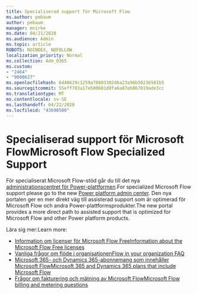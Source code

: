```yaml
---
title: Specialiserad support för Microsoft Flow
ms.author: pebaum
author: pebaum
manager: mnirke
ms.date: 04/21/2020
ms.audience: Admin
ms.topic: article
ROBOTS: NOINDEX, NOFOLLOW
localization_priority: Normal
ms.collection: Adm_O365
ms.custom:
- "2464"
- "9000627"
ms.openlocfilehash: 6d40629c1259a78803302d6a23a96b50236561b5
ms.sourcegitcommit: 55eff703a17e500681d8fa6a87eb067019ade3cc
ms.translationtype: MT
ms.contentlocale: sv-SE
ms.lasthandoff: 04/22/2020
ms.locfileid: "43698580"
---
```

# <a name="microsoft-flow-specialized-support"></a><span data-ttu-id="2bce4-102">Specialiserad support för Microsoft Flow</span><span class="sxs-lookup"><span data-stu-id="2bce4-102">Microsoft Flow Specialized Support</span></span>

<span data-ttu-id="2bce4-103">För specialiserat Microsoft Flow-stöd går du till det nya [administrationscentret för Power-plattformen](https://aka.ms/flowadminsupport).</span><span class="sxs-lookup"><span data-stu-id="2bce4-103">For specialized Microsoft Flow support please go to the new [Power platform admin center](https://aka.ms/flowadminsupport).</span></span> <span data-ttu-id="2bce4-104">Den nya portalen ger en mer direkt väg till assisterad support som är optimerad för Microsoft Flow och andra Power-plattformsprodukter.</span><span class="sxs-lookup"><span data-stu-id="2bce4-104">The new portal provides a more direct path to assisted support that is optimized for Microsoft Flow and other Power platform products.</span></span>

<span data-ttu-id="2bce4-105">Lära sig mer:</span><span class="sxs-lookup"><span data-stu-id="2bce4-105">Learn more:</span></span>
- [<span data-ttu-id="2bce4-106">Information om licenser för Microsoft Flow Free</span><span class="sxs-lookup"><span data-stu-id="2bce4-106">Information about the Microsoft Flow Free licenses</span></span>](https://go.microsoft.com/fwlink/?linkid=2095610)
- [<span data-ttu-id="2bce4-107">Vanliga frågor om flöde i organisationen</span><span class="sxs-lookup"><span data-stu-id="2bce4-107">Flow in your organization FAQ</span></span>](https://go.microsoft.com/fwlink/?linkid=2072608)
- [<span data-ttu-id="2bce4-108">Microsoft 365- och Dynamics 365-abonnemang som innehåller Microsoft Flow</span><span class="sxs-lookup"><span data-stu-id="2bce4-108">Microsoft 365 and Dynamics 365 plans that include Microsoft Flow</span></span>](https://go.microsoft.com/fwlink/?linkid=2072406)
- [<span data-ttu-id="2bce4-109">Frågor om fakturering och mätning av Microsoft Flow</span><span class="sxs-lookup"><span data-stu-id="2bce4-109">Microsoft Flow billing and metering questions</span></span>](https://go.microsoft.com/fwlink/?linkid=2072612)